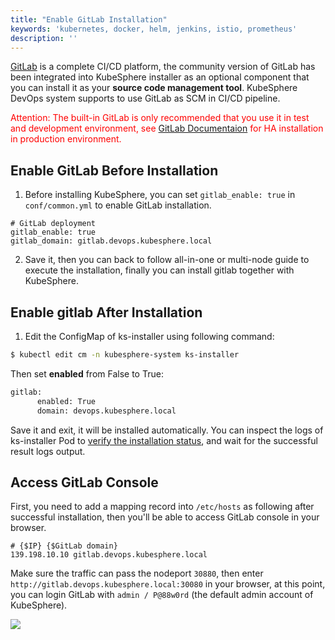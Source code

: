 ```yaml
---
title: "Enable GitLab Installation"
keywords: 'kubernetes, docker, helm, jenkins, istio, prometheus'
description: ''
---
```


[GitLab](https://gitlab.com/) is a complete CI/CD platform, the community version of GitLab has been integrated into KubeSphere installer as an optional component that you can install it as your **source code management tool**. KubeSphere DevOps system supports to use GitLab as SCM in CI/CD pipeline.

<font color="red">Attention: The built-in GitLab is only recommended that you use it in test and development environment, see [GitLab Documentaion](https://docs.gitlab.com/) for HA installation in production environment.</font>

## Enable GitLab Before Installation

1. Before installing KubeSphere, you can set `gitlab_enable: true` in `conf/common.yml` to enable GitLab installation.

```
# GitLab deployment
gitlab_enable: true
gitlab_domain: gitlab.devops.kubesphere.local
```

2. Save it, then you can back to follow all-in-one or multi-node guide to execute the installation, finally you can install gitlab together with KubeSphere.

## Enable gitlab After Installation

1. Edit the ConfigMap of ks-installer using following command:

```bash
$ kubectl edit cm -n kubesphere-system ks-installer
```

Then set **enabled** from False to True:

```bash
gitlab:
      enabled: True
      domain: devops.kubesphere.local
```

Save it and exit, it will be installed automatically. You can inspect the logs of ks-installer Pod to [verify the installation status](../verify-components), and wait for the successful result logs output.

## Access GitLab Console

First, you need to add a mapping record into `/etc/hosts` as following after successful installation, then you'll be able to access GitLab console in your browser.

```
# {$IP} {$GitLab domain}
139.198.10.10 gitlab.devops.kubesphere.local
```

Make sure the traffic can pass the nodeport `30880`, then enter `http://gitlab.devops.kubesphere.local:30080` in your browser, at this point, you can login GitLab with `admin / P@88w0rd` (the default admin account of KubeSphere).

![](https://pek3b.qingstor.com/kubesphere-docs/png/20200104173756.png)
